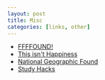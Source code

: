 ```yaml
---
layout: post
title: Misc
categories: [links, other]
---
```


- [FFFFOUND!](http://ffffound.com/)
- [This isn't Happiness](http://thisisnthappiness.com/)
- [National Geographic Found](http://natgeofound.tumblr.com/)
- [Study Hacks](http://calnewport.com/blog/)
